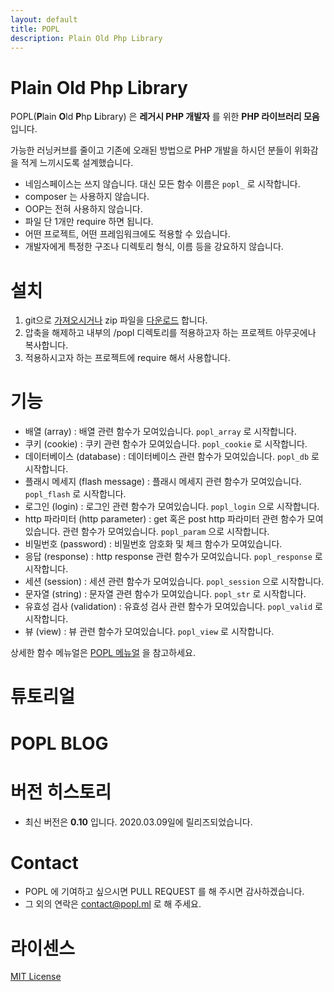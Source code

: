 ```yaml
---
layout: default
title: POPL
description: Plain Old Php Library
---
```


# Plain Old Php Library
POPL(**P**lain **O**ld **P**hp **L**ibrary) 은 __레거시 PHP 개발자__ 를 위한 **PHP 라이브러리 모음**입니다.   

가능한 러닝커브를 줄이고 기존에 오래된 방법으로 PHP 개발을 하시던 분들이 위화감을 적게 느끼시도록 설계했습니다.

* 네임스페이스는 쓰지 않습니다. 대신 모든 함수 이름은 `popl_` 로 시작합니다.
* composer 는 사용하지 않습니다.
* OOP는 전혀 사용하지 않습니다.
* 파일 단 1개만 require 하면 됩니다.
* 어떤 프로젝트, 어떤 프레임워크에도 적용할 수 있습니다.
* 개발자에게 특정한 구조나 디렉토리 형식, 이름 등을 강요하지 않습니다.

# 설치
1. git으로 [가져오시거나](git@github.com:poplcode/popl.git) zip 파일을 [다운로드](https://github.com/poplcode/popl/archive/master.zip) 합니다.
2. 압축을 해제하고 내부의 /popl 디렉토리를 적용하고자 하는 프로젝트 아무곳에나 복사합니다.
3. 적용하시고자 하는 프로젝트에 require 해서 사용합니다.

# 기능
* 배열 (array) : 배열 관련 함수가 모여있습니다. `popl_array` 로 시작합니다.
* 쿠키 (cookie) : 쿠키 관련 함수가 모여있습니다. `popl_cookie` 로 시작합니다.
* 데이터베이스 (database) : 데이터베이스 관련 함수가 모여있습니다. `popl_db` 로 시작합니다.
* 플래시 메세지 (flash message) : 플래시 메세지 관련 함수가 모여있습니다. `popl_flash` 로 시작합니다.
* 로그인 (login) : 로그인 관련 함수가 모여있습니다. `popl_login` 으로 시작합니다.
* http 파라미터 (http parameter) : get 혹은 post http 파라미터 관련 함수가 모여있습니다. 관련 함수가 모여있습니다. `popl_param` 으로 시작합니다.
* 비밀번호 (password) : 비밀번호 암호화 및 체크 함수가 모여있습니다.
* 응답 (response) : http response 관련 함수가 모여있습니다. `popl_response` 로 시작합니다.
* 세션 (session) : 세션 관련 함수가 모여있습니다. `popl_session` 으로 시작합니다.
* 문자열 (string) : 문자열 관련 함수가 모여있습니다. `popl_str` 로 시작합니다.
* 유효성 검사 (validation) : 유효성 검사 관련 함수가 모여있습니다. `popl_valid` 로 시작합니다.
* 뷰 (view) : 뷰 관련 함수가 모여있습니다. `popl_view` 로 시작합니다.

상세한 함수 메뉴얼은 [POPL 메뉴얼]() 을 참고하세요.

# 튜토리얼


# POPL BLOG

# 버전 히스토리
* 최신 버전은 **0.10** 입니다. 2020.03.09일에 릴리즈되었습니다.

# Contact
* POPL 에 기여하고 싶으시면 PULL REQUEST 를 해 주시면 감사하겠습니다.
* 그 외의 연락은 [contact@popl.ml](mailto:contact@popl.ml) 로 해 주세요.


# 라이센스
[MIT License](https://github.com/poplcode/popl/blob/master/LICENSE)